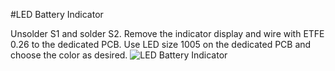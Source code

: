 #LED Battery Indicator

Unsolder S1 and solder S2.
Remove the indicator display and wire with ETFE 0.26 to the dedicated PCB.
Use LED size 1005 on the dedicated PCB and choose the color as desired.
![LED Battery Indicator](https://github.com/user-attachments/assets/8b465a97-efdd-4b94-a533-c3bb517a41d8)
